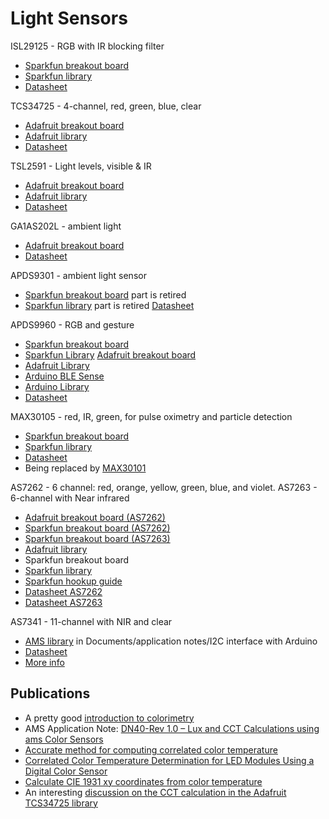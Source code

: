 # Light Sensors

ISL29125 - RGB with IR blocking filter
* [Sparkfun breakout board](https://www.sparkfun.com/products/12829)
* [Sparkfun library](https://github.com/sparkfun/SparkFun_ISL29125_Breakout_Arduino_Library)
* [Datasheet](https://www.renesas.com/us/en/www/doc/datasheet/isl29125.pdf)

TCS34725 - 4-channel, red, green, blue, clear
* [Adafruit breakout board](https://www.adafruit.com/product/1334)
* [Adafruit library](https://github.com/adafruit/Adafruit_TCS34725)
* [Datasheet](https://ams.com/documents/20143/36005/TCS3472_DS000390_2-00.pdf/6e452176-2407-faaf-a590-d526c78c7432)

TSL2591 - Light levels, visible & IR
* [Adafruit breakout board](https://www.adafruit.com/product/1980)
* [Adafruit library](https://github.com/adafruit/Adafruit_TSL2591_Library)
* [Datasheet](https://github.com/adafruit/Adafruit_TSL2591_Library)

GA1AS202L - ambient light
* [Adafruit breakout board](https://www.adafruit.com/product/1384)
* [Datasheet](https://www.digchip.com/datasheets/download_datasheet.php?id=3860632&part-number=GA1A1S202WP)

APDS9301 - ambient light sensor
* [Sparkfun breakout board](https://www.sparkfun.com/products/retired/14350) part is retired
* [Sparkfun library](https://www.sparkfun.com/products/retired/14350) part is retired
[Datasheet](https://cdn.sparkfun.com/assets/3/2/c/0/8/AV02-2315EN0.pdf)

APDS9960 - RGB and gesture
* [Sparkfun breakout board](https://www.sparkfun.com/products/12787)
* [Sparkfun Library](https://github.com/sparkfun/SparkFun_APDS-9960_Sensor_Arduino_Library/tree/V_1.4.2)
[Adafruit breakout board](https://www.adafruit.com/product/3595)
* [Adafruit Library](https://github.com/adafruit/Adafruit_APDS9960)
* [Arduino BLE Sense](https://store.arduino.cc/usa/nano-33-ble-sense)
* [Arduino Library](https://www.arduino.cc/en/Reference/ArduinoAPDS9960)
* [Datasheet](https://docs.broadcom.com/docs/AV02-4191EN)

MAX30105 - red, IR, green, for pulse oximetry and particle detection
* [Sparkfun breakout board](https://www.sparkfun.com/products/14045)
* [Sparkfun library](https://github.com/sparkfun/SparkFun_MAX3010x_Sensor_Library)
* [Datasheet](https://datasheets.maximintegrated.com/en/ds/MAX30105.pdf)
* Being replaced by [MAX30101](https://datasheets.maximintegrated.com/en/ds/MAX30101.pdf)

AS7262 - 6 channel: red, orange, yellow, green, blue, and violet.
AS7263 - 6-channel with Near infrared
* [Adafruit breakout board (AS7262)](https://www.adafruit.com/product/3779)
* [Sparkfun breakout board (AS7262)](https://www.sparkfun.com/products/14347)
* [Sparkfun breakout board (AS7263)](https://www.sparkfun.com/products/14351)
* [Adafruit library](https://github.com/adafruit/Adafruit_AS726x)
* Sparkfun breakout board
* [Sparkfun library](https://github.com/sparkfun/Qwiic_Spectral_Sensor_AS726X)
* [Sparkfun hookup guide](https://learn.sparkfun.com/tutorials/as726x-nirvi)
* [Datasheet AS7262](https://ams.com/documents/20143/36005/AS7262_DS000486_2-00.pdf/0031f605-5629-e030-73b2-f365fd36a43b)
* [Datasheet AS7263](https://ams.com/documents/20143/36005/AS7263_DS000476_1-00.pdf/4bd22964-7fe0-2053-3e97-906f0836182f)



AS7341 - 11-channel with NIR and clear
* [AMS library](https://ams.com/documents/20143/36005/AS7341_SW000273_3-00.zip/f0248ade-918b-a9ba-d403-dc2115bee266) in Documents/application notes/I2C interface with Arduino
* [Datasheet](https://media.digikey.com/pdf/Data%20Sheets/Austriamicrosystems%20PDFs/AS7341_DS.pdf)
* [More info](https://ams.com/as7341-11-channel-spectral-sensor-eval-kit#tab/tools)

## Publications

* A pretty good [introduction to colorimetry](https://medium.com/hipster-color-science/a-beginners-guide-to-colorimetry-401f1830b65a)
* AMS Application Note: [DN40-Rev 1.0 – Lux and CCT Calculations using ams Color Sensors](https://ams.com/documents/20143/80162/ColorSensors_AN000166_1-00.pdf/c0b4a4b4-9948-f2a7-f8a1-36a8208bd0a9) 
* [Accurate method for computing correlated color temperature](https://www.osapublishing.org/DirectPDFAccess/271508BC-9A43-6E9C-75B4043231D56AE2_344803/oe-24-13-14066.pdf?da=1&id=344803&seq=0&mobile=no)
* [Correlated Color Temperature Determination for LED Modules Using a Digital Color Sensor](https://www.scientificbulletin.upb.ro/rev_docs_arhiva/full3fa_651029.pdf)
* [Calculate CIE 1931 xy coordinates from color temperature](https://www.waveformlighting.com/tech/calculate-cie-1931-xy-coordinates-from-cct/)
* An interesting [discussion on the CCT calculation in the Adafruit TCS34725 library](https://github.com/adafruit/Adafruit_TCS34725/issues/21)